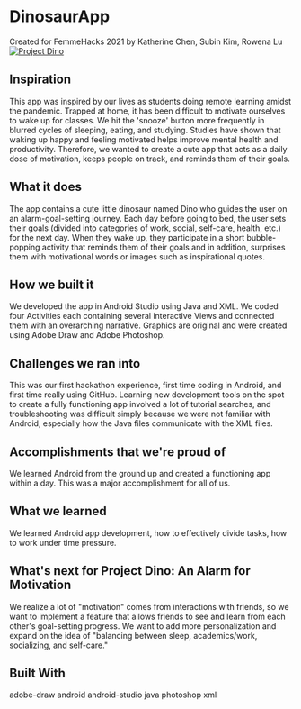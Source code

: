 # DinosaurApp
Created for FemmeHacks 2021 by Katherine Chen, Subin Kim, Rowena Lu
[![Project Dino](project_dino.png)](https://www.youtube.com/watch?v=3LYCnXbZKdE&feature=emb_title)
## Inspiration
This app was inspired by our lives as students doing remote learning amidst the pandemic. Trapped at home, it has been difficult to motivate ourselves to wake up for classes. We hit the 'snooze' button more frequently in blurred cycles of sleeping, eating, and studying. Studies have shown that waking up happy and feeling motivated helps improve mental health and productivity. Therefore, we wanted to create a cute app that acts as a daily dose of motivation, keeps people on track, and reminds them of their goals.

## What it does
The app contains a cute little dinosaur named Dino who guides the user on an alarm-goal-setting journey. Each day before going to bed, the user sets their goals (divided into categories of work, social, self-care, health, etc.) for the next day. When they wake up, they participate in a short bubble-popping activity that reminds them of their goals and in addition, surprises them with motivational words or images such as inspirational quotes.

## How we built it
We developed the app in Android Studio using Java and XML. We coded four Activities each containing several interactive Views and connected them with an overarching narrative. Graphics are original and were created using Adobe Draw and Adobe Photoshop.

## Challenges we ran into
This was our first hackathon experience, first time coding in Android, and first time really using GitHub. Learning new development tools on the spot to create a fully functioning app involved a lot of tutorial searches, and troubleshooting was difficult simply because we were not familiar with Android, especially how the Java files communicate with the XML files.

## Accomplishments that we're proud of
We learned Android from the ground up and created a functioning app within a day. This was a major accomplishment for all of us.

## What we learned
We learned Android app development, how to effectively divide tasks, how to work under time pressure.

## What's next for Project Dino: An Alarm for Motivation
We realize a lot of "motivation" comes from interactions with friends, so we want to implement a feature that allows friends to see and learn from each other's goal-setting progress. We want to add more personalization and expand on the idea of "balancing between sleep, academics/work, socializing, and self-care."

## Built With
adobe-draw
android
android-studio
java
photoshop
xml
